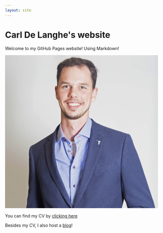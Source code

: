 ```yaml
---
layout: site
---
```

# Carl De Langhe's website
Welcome to my GitHub Pages website!
Using Markdown!

![This is a picture of me](images/CarlDeLanghe.jpg)


You can find my CV by [clicking here](cv)

Besides my CV, I also host a [blog](blog/posts)!
